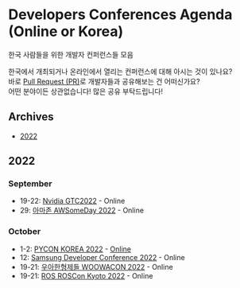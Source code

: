 # Developers Conferences Agenda (Online or Korea)
한국 사람들을 위한 개발자 컨퍼런스들 모음

한국에서 개최되거나 온라인에서 열리는 컨퍼런스에 대해 아시는 것이 있나요? </br>
바로 [Pull Request (PR)](https://github.com/DrawingProcess/korea-developers-conferences-agenda/pulls)로 개발자들과 공유해보는 건 어떠신가요? </br>
어떤 분야이든 상관없습니다! 많은 공유 부탁드립니다!

## Archives

* [2022](archives/2022.md)

## 2022

### September

* 19-22: [Nvidia GTC2022](https://www.nvidia.com/ko-kr/gtc/) - Online
* 29: [아마존 AWSomeDay 2022](https://aws.amazon.com/ko/events/awsome-day/awsome-day-online/) - Online

### October

* 1-2: [PYCON KOREA 2022](https://2022.pycon.kr/) - [Online](https://www.youtube.com/PyConKRtube)
* 12: [Samsung Developer Conference 2022](https://www.samsungdeveloperconference.com/) - Online
* 19-21: [우아한형제들 WOOWACON 2022](https://woowacon.com/) - Online
* 19-21: [ROS ROSCon Kyoto 2022](https://woowacon.com/) - Online

